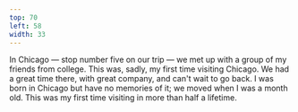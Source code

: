 ```yaml
---
top: 70
left: 58
width: 33
---
```

<span class="voice--tom">
In Chicago
— stop number five on our trip —
we met up with a group of my friends from college.
This was, sadly, my first time visiting Chicago.
We had a great time there, with great company, and can't wait to go back.
</span>

<span class="voice--teresa">
I was born in Chicago but have no memories of it;
we moved when I was a month old.
This was my first time visiting in more than half a lifetime.
</span>
